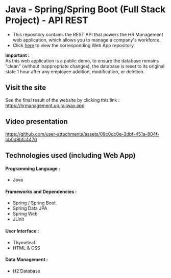 # Java - Spring/Spring Boot (Full Stack Project) - API REST
- This repository contains the REST API that powers the HR Management web application,  which allows you to manage a company's workforce.
- Click [here]( https://github.com/profileMB/Java_Spring_Boot-Web_App-HR_Project) to view the corresponding Web App repository.

**Important :**  
As this web application is a public demo, to ensure the database remains "clean" (without inappropriate changes), the database is reset to its original state 1 hour after any employee addition, modification, or deletion.

## Visit the site
See the final result of the website by clicking this link : https://hrmanagement.up.railway.app


## Video presentation
https://github.com/user-attachments/assets/09c0dc0e-3dbf-451a-804f-bb0d8bfc4470

## Technologies used (including Web App)
#### Programming Language :
- Java

#### Frameworks and Dependencies :
- Spring / Spring Boot
- Spring Data JPA
- Spring Web
- JUnit

#### User Interface :
- Thymeleaf
- HTML & CSS

#### Data Management :
- H2 Database
